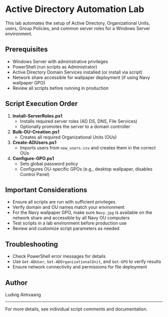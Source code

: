 # Active Directory Automation Lab

This lab automates the setup of Active Directory, Organizational Units, users, Group Policies, and common server roles for a Windows Server environment.

## Prerequisites
- Windows Server with administrative privileges
- PowerShell (run scripts as Administrator)
- Active Directory Domain Services installed (or install via script)
- Network share accessible for wallpaper deployment (if using Navy wallpaper GPO)
- Review all scripts before running in production

## Script Execution Order
1. **Install-ServerRoles.ps1**
   - Installs required server roles (AD DS, DNS, File Services)
   - Optionally promotes the server to a domain controller
2. **Bulk-OU-Creation.ps1**
   - Creates all required Organizational Units (OUs)
3. **Create-ADUsers.ps1**
   - Imports users from `new_users.csv` and creates them in the correct OUs
4. **Configure-GPO.ps1**
   - Sets global password policy
   - Configures OU-specific GPOs (e.g., desktop wallpaper, disables Control Panel)

## Important Considerations
- Ensure all scripts are run with sufficient privileges
- Verify domain and OU names match your environment
- For the Navy wallpaper GPO, make sure `Navy.jpg` is available on the network share and accessible by all Navy OU computers
- Test scripts in a lab environment before production use
- Review and customize script parameters as needed

## Troubleshooting
- Check PowerShell error messages for details
- Use `Get-ADUser`, `Get-ADOrganizationalUnit`, and `Get-GPO` to verify results
- Ensure network connectivity and permissions for file deployment

## Author
Ludvig Almvaang

---
For more details, see individual script comments and documentation.
